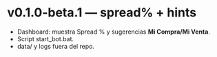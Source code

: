 # v0.1.0-beta.1 — spread% + hints
- Dashboard: muestra Spread % y sugerencias **Mi Compra/Mi Venta**.
- Script start_bot.bat.
- data/ y logs fuera del repo.
